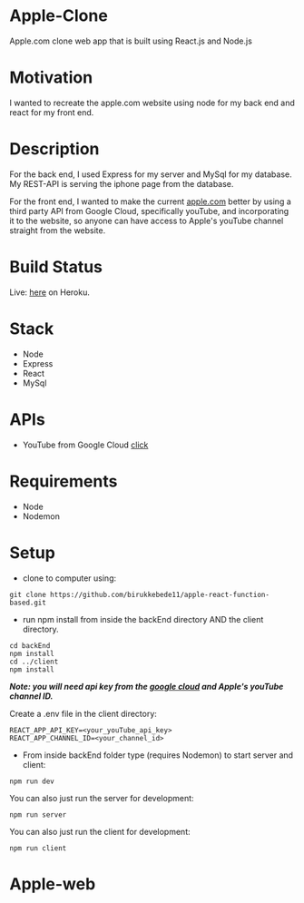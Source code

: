# Apple-Clone 

Apple.com clone web app that is built using React.js and Node.js 

# Motivation

I wanted to recreate the apple.com website using node for my back end and react for my front end. 

# Description

For the back end, I used Express for my server and MySql for my database. My REST-API is serving the iphone page from the database.

For the front end, I wanted to make the current [apple.com](https://www.apple.com/) better by using a third party API from Google Cloud, specifically youTube, and incorporating it to the website, so anyone can have access to Apple's youTube channel straight from the website. 

# Build Status

Live: [here](https://apple-clone-react.herokuapp.com/) on Heroku.

# Stack

- Node
- Express
- React
- MySql

# APIs

- YouTube from Google Cloud [click](https://console.cloud.google.com/apis/)

# Requirements

- Node
- Nodemon

# Setup

- clone to computer using:

```
git clone https://github.com/birukkebede11/apple-react-function-based.git
```

- run npm install from inside the backEnd directory AND the client directory.

```
cd backEnd
npm install
cd ../client
npm install
```

**_Note: you will need api key from the [google cloud](https://console.cloud.google.com/apis/) and Apple's youTube channel ID._**

Create a .env file in the client directory:

```
REACT_APP_API_KEY=<your_youTube_api_key>
REACT_APP_CHANNEL_ID=<your_channel_id>
```

- From inside backEnd folder type (requires Nodemon) to start server and client:

```
npm run dev
```

You can also just run the server for development:

```
npm run server
```

You can also just run the client for development:

```
npm run client
```
# Apple-web
